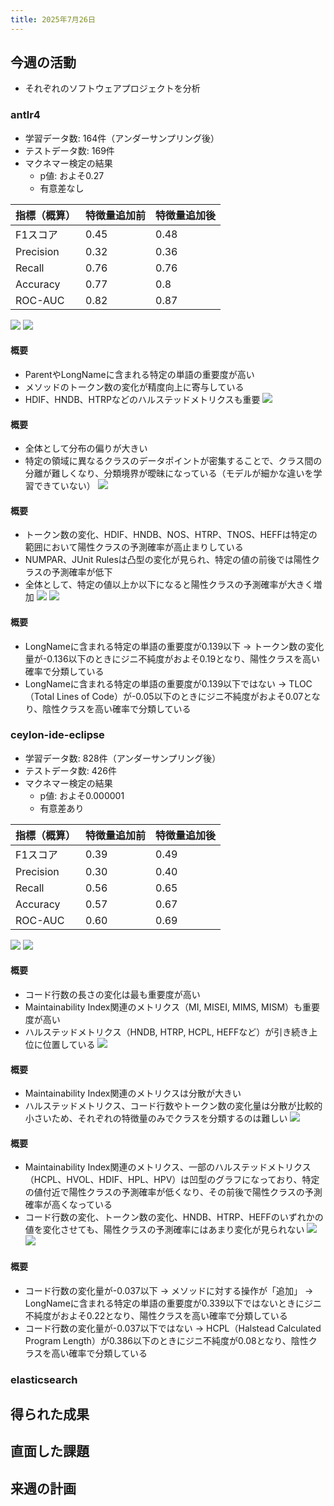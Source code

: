 ```yaml
---
title: 2025年7月26日
---
```

## 今週の活動
- それぞれのソフトウェアプロジェクトを分析
### antlr4
- 学習データ数: 164件（アンダーサンプリング後）
- テストデータ数: 169件
- マクネマー検定の結果
	- p値: およそ0.27
	- 有意差なし

| 指標（概算）    | 特徴量追加前 | 特徴量追加後 |
| :-------- | :----- | :----- |
| F1スコア     | 0.45   | 0.48   |
| Precision | 0.32   | 0.36   |
| Recall    | 0.76   | 0.76   |
| Accuracy  | 0.77   | 0.8    |
| ROC-AUC   | 0.82   | 0.87   |

![](images/antlr4/cv_performance_chart.png)
![](images/antlr4/feature_importance_chart.png)
#### 概要
- ParentやLongNameに含まれる特定の単語の重要度が高い
- メソッドのトークン数の変化が精度向上に寄与している
- HDIF、HNDB、HTRPなどのハルステッドメトリクスも重要
![](images/antlr4/feature_histograms.png)
#### 概要
- 全体として分布の偏りが大きい
- 特定の領域に異なるクラスのデータポイントが密集することで、クラス間の分離が難しくなり、分類境界が曖昧になっている（モデルが細かな違いを学習できていない）
![](images/antlr4/partial_dependence_plots.png)
#### 概要
- トークン数の変化、HDIF、HNDB、NOS、HTRP、TNOS、HEFFは特定の範囲において陽性クラスの予測確率が高止まりしている
- NUMPAR、JUnit Rulesは凸型の変化が見られ、特定の値の前後では陽性クラスの予測確率が低下
- 全体として、特定の値以上か以下になると陽性クラスの予測確率が大きく増加
![](images/antlr4/decision_tree_feature_importance.png)
![](images/antlr4/decision_tree_visualization.png)
#### 概要
- LongNameに含まれる特定の単語の重要度が0.139以下 -> トークン数の変化量が-0.136以下のときにジニ不純度がおよそ0.19となり、陽性クラスを高い確率で分類している
- LongNameに含まれる特定の単語の重要度が0.139以下ではない -> TLOC（Total Lines of Code）が-0.05以下のときにジニ不純度がおよそ0.07となり、陰性クラスを高い確率で分類している
### ceylon-ide-eclipse
- 学習データ数: 828件（アンダーサンプリング後）
- テストデータ数: 426件
- マクネマー検定の結果
	- p値: およそ0.000001
	- 有意差あり

| 指標（概算）    | 特徴量追加前 | 特徴量追加後 |
| :-------- | :----- | :----- |
| F1スコア     | 0.39   | 0.49   |
| Precision | 0.30   | 0.40   |
| Recall    | 0.56   | 0.65   |
| Accuracy  | 0.57   | 0.67   |
| ROC-AUC   | 0.60   | 0.69   |

![](images/ceylon-ide-eclipse/cv_performance_chart.png)
![](images/ceylon-ide-eclipse/feature_importance_chart.png)
#### 概要
- コード行数の長さの変化は最も重要度が高い
- Maintainability Index関連のメトリクス（MI, MISEI, MIMS, MISM）も重要度が高い
- ハルステッドメトリクス（HNDB, HTRP, HCPL, HEFFなど）が引き続き上位に位置している
![](images/ceylon-ide-eclipse/feature_histograms.png)
#### 概要
- Maintainability Index関連のメトリクスは分散が大きい
- ハルステッドメトリクス、コード行数やトークン数の変化量は分散が比較的小さいため、それぞれの特徴量のみでクラスを分類するのは難しい
![](images/ceylon-ide-eclipse/partial_dependence_plots.png)
#### 概要
- Maintainability Index関連のメトリクス、一部のハルステッドメトリクス（HCPL、HVOL、HDIF、HPL、HPV）は凹型のグラフになっており、特定の値付近で陽性クラスの予測確率が低くなり、その前後で陽性クラスの予測確率が高くなっている
- コード行数の変化、トークン数の変化、HNDB、HTRP、HEFFのいずれかの値を変化させても、陽性クラスの予測確率にはあまり変化が見られない
![](images/ceylon-ide-eclipse/decision_tree_feature_importance.png)
![](images/ceylon-ide-eclipse/decision_tree_visualization.png)
#### 概要
- コード行数の変化量が-0.037以下 -> メソッドに対する操作が「追加」 -> LongNameに含まれる特定の単語の重要度が0.339以下ではないときにジニ不純度がおよそ0.22となり、陽性クラスを高い確率で分類している
- コード行数の変化量が-0.037以下ではない -> HCPL（Halstead Calculated Program Length）が0.386以下のときにジニ不純度が0.08となり、陰性クラスを高い確率で分類している
### elasticsearch


## 得られた成果
## 直面した課題
## 来週の計画